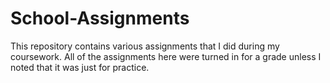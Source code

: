 # School-Assignments

This repository contains various assignments that I did during my coursework. All of the assignments here were turned in for a grade unless I noted that it was just for practice.
